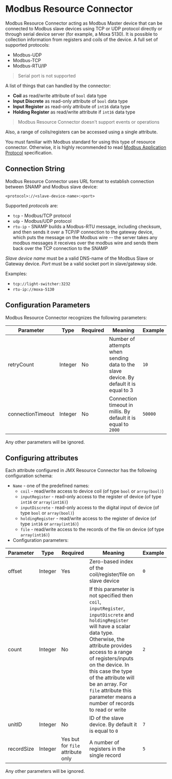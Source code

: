 Modbus Resource Connector
====
Modbus Resource Connector acting as Modbus Master device that can be connected to Modbus slave devices using TCP or UDP protocol directly or through serial device server (for example, a Moxa 5130). It is possible to collection information from registers and coils of the device. A full set of supported protocols:
* Modbus-UDP
* Modbus-TCP
* Modbus-RTU/IP

> Serial port is not supported

A list of things that can handled by the connector:
* **Coil** as read/write attribute of `bool` data type
* **Input Discrete** as read-only attribute of `bool` data type
* **Input Register** as read-only attribute of `int16` data type
* **Holding Register** as read/write attribute if `int16` data type

> Modbus Resource Connector doesn't support events or operations

Also, a range of coils/registers can be accessed using a single attribute.

You must familiar with Modbus standard for using this type of resource connector. Otherwise, it is highly recommended to read [Modbus Application Protocol](http://www.modbus.org/docs/Modbus_Application_Protocol_V1_1b.pdf) specification.

## Connection String
Modbus Resource Connector uses URL format to establish connection between SNAMP and Modbus slave device:

```
<protocol>://<slave-device-name>:<port>
```

Supported _protocols_ are:
* `tcp` - Modbus/TCP protocol
* `udp` - Modbus/UDP protocol
* `rtu-ip` - SNAMP builds a Modbus-RTU message, including checksum, and then sends it over a TCP/IP connection to the gateway device, which puts the message on the Modbus wire -- the server takes any modbus messages it receives over the modbus wire and sends them back over the TCP connection to the SNAMP

_Slave device name_ must be a valid DNS-name of the Modbus Slave or Gateway device. _Port_ must be a valid socket port in slave/gateway side.

Examples:
* `tcp://light-switcher:3232`
* `rtu-ip://moxa-5130`

## Configuration Parameters
Modbus Resource Connector recognizes the following parameters:

Parameter | Type | Required | Meaning | Example
---- | ---- | ---- | ---- | ----
retryCount | Integer | No | Number of attempts when sending data to the slave device. By default it is equal to 3 | `10`
connectionTimeout | Integer | No | Connection timeout in millis. By default it is equal to `2000` | `50000`

Any other parameters will be ignored.

## Configuring attributes
Each attribute configured in JMX Resource Connector has the following configuration schema:
* `Name` - one of the predefined names:
  * `coil` - read/write access to device coil (of type `bool` or `array(bool)`)
  * `inputRegister` - read-only access to the register of device (of type `int16` or `array(int16)`)
  * `inputDiscrete` - read-only access to the digital input of device (of type `bool` or `array(bool)`)
  * `holdingRegister` - read/write access to the register of device (of type `int16` or `array(int16)`)
  * `file` - read/write access to the records of the file on device (of type `array(int16)`)
* Configuration parameters:

Parameter | Type | Required | Meaning | Example
---- | ---- | ---- | ---- | ----
offset | Integer | Yes | Zero-based index of the coil/register/file on slave device | `0`
count | Integer | No | If this parameter is not specified then `coil`, `inputRegister`, `inputDiscrete` and `holdingRegister` will have a scalar data type. Otherwise, the attribute provides access to a range of registers/inputs on the device. In this case the type of the attribute will be an array. For `file` attribute this parameter means a number of records to read or write | `2`
unitID | Integer | No | ID of the slave device. By default it is equal to `0` | `7`
recordSize | Integer | Yes but for `file` attribute only | A number of registers in the single record | `5`

Any other parameters will be ignored.
